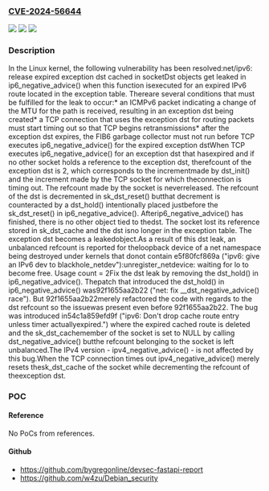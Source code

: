 ### [CVE-2024-56644](https://cve.mitre.org/cgi-bin/cvename.cgi?name=CVE-2024-56644)
![](https://img.shields.io/static/v1?label=Product&message=Linux&color=blue)
![](https://img.shields.io/static/v1?label=Version&message=54c1a859efd9fd6cda05bc700315ba2519c14eba%3C%20a95808252e8acc0123bacd2dff8b9af10bc145b7%20&color=brighgreen)
![](https://img.shields.io/static/v1?label=Vulnerability&message=n%2Fa&color=brighgreen)

### Description

In the Linux kernel, the following vulnerability has been resolved:net/ipv6: release expired exception dst cached in socketDst objects get leaked in ip6_negative_advice() when this function isexecuted for an expired IPv6 route located in the exception table. Thereare several conditions that must be fulfilled for the leak to occur:* an ICMPv6 packet indicating a change of the MTU for the path is received,  resulting in an exception dst being created* a TCP connection that uses the exception dst for routing packets must  start timing out so that TCP begins retransmissions* after the exception dst expires, the FIB6 garbage collector must not run  before TCP executes ip6_negative_advice() for the expired exception dstWhen TCP executes ip6_negative_advice() for an exception dst that hasexpired and if no other socket holds a reference to the exception dst, therefcount of the exception dst is 2, which corresponds to the incrementmade by dst_init() and the increment made by the TCP socket for which theconnection is timing out. The refcount made by the socket is neverreleased. The refcount of the dst is decremented in sk_dst_reset() butthat decrement is counteracted by a dst_hold() intentionally placed justbefore the sk_dst_reset() in ip6_negative_advice(). Afterip6_negative_advice() has finished, there is no other object tied to thedst. The socket lost its reference stored in sk_dst_cache and the dst isno longer in the exception table. The exception dst becomes a leakedobject.As a result of this dst leak, an unbalanced refcount is reported for theloopback device of a net namespace being destroyed under kernels that donot contain e5f80fcf869a ("ipv6: give an IPv6 dev to blackhole_netdev"):unregister_netdevice: waiting for lo to become free. Usage count = 2Fix the dst leak by removing the dst_hold() in ip6_negative_advice(). Thepatch that introduced the dst_hold() in ip6_negative_advice() was92f1655aa2b22 ("net: fix __dst_negative_advice() race"). But 92f1655aa2b22merely refactored the code with regards to the dst refcount so the issuewas present even before 92f1655aa2b22. The bug was introduced in54c1a859efd9f ("ipv6: Don't drop cache route entry unless timer actuallyexpired.") where the expired cached route is deleted and the sk_dst_cachemember of the socket is set to NULL by calling dst_negative_advice() butthe refcount belonging to the socket is left unbalanced.The IPv4 version - ipv4_negative_advice() - is not affected by this bug.When the TCP connection times out ipv4_negative_advice() merely resets thesk_dst_cache of the socket while decrementing the refcount of theexception dst.

### POC

#### Reference
No PoCs from references.

#### Github
- https://github.com/bygregonline/devsec-fastapi-report
- https://github.com/w4zu/Debian_security

